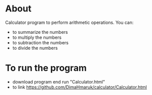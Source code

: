  # About
Calculator program to perform arithmetic operations.
You can:
- to summarize the numbers
- to multiply the numbers
- to subtraction the numbers
- to divide the numbers
# To run the program
- download program end run "Calculator.html"
- to link <https://github.com/DimaHmaruk/calculator/Calculator.html>
